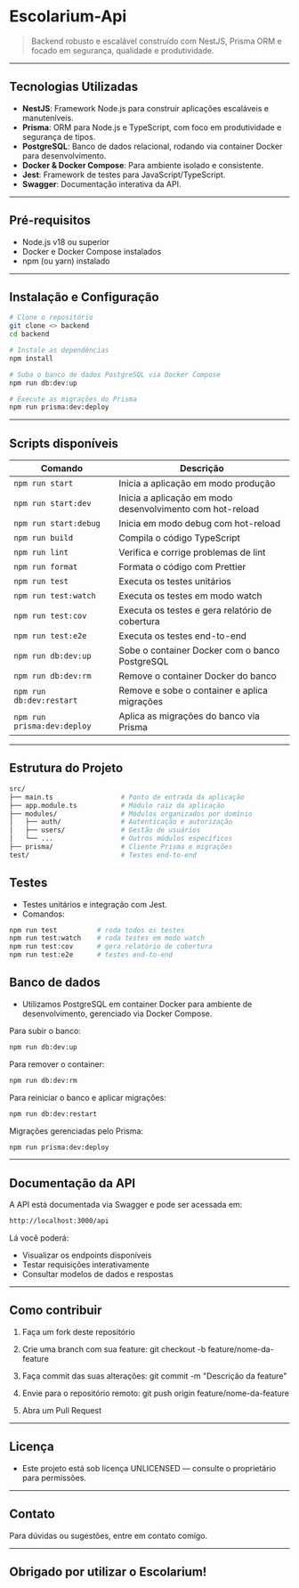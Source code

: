 # Escolarium-Api

> Backend robusto e escalável construído com NestJS, Prisma ORM e focado em segurança, qualidade e produtividade.

---

## Tecnologias Utilizadas

- **NestJS**: Framework Node.js para construir aplicações escaláveis e manuteníveis.
- **Prisma**: ORM para Node.js e TypeScript, com foco em produtividade e segurança de tipos.
- **PostgreSQL**: Banco de dados relacional, rodando via container Docker para desenvolvimento.
- **Docker & Docker Compose**: Para ambiente isolado e consistente.
- **Jest**: Framework de testes para JavaScript/TypeScript.
- **Swagger**: Documentação interativa da API.

---

## Pré-requisitos

- Node.js v18 ou superior
- Docker e Docker Compose instalados
- npm (ou yarn) instalado

---

## Instalação e Configuração

```bash
# Clone o repositório
git clone <> backend
cd backend

# Instale as dependências
npm install

# Suba o banco de dados PostgreSQL via Docker Compose
npm run db:dev:up

# Execute as migrações do Prisma
npm run prisma:dev:deploy
```

---

## Scripts disponíveis

| Comando                     | Descrição                                                 |
| --------------------------- | --------------------------------------------------------- |
| `npm run start`             | Inicia a aplicação em modo produção                       |
| `npm run start:dev`         | Inicia a aplicação em modo desenvolvimento com hot-reload |
| `npm run start:debug`       | Inicia em modo debug com hot-reload                       |
| `npm run build`             | Compila o código TypeScript                               |
| `npm run lint`              | Verifica e corrige problemas de lint                      |
| `npm run format`            | Formata o código com Prettier                             |
| `npm run test`              | Executa os testes unitários                               |
| `npm run test:watch`        | Executa os testes em modo watch                           |
| `npm run test:cov`          | Executa os testes e gera relatório de cobertura           |
| `npm run test:e2e`          | Executa os testes end-to-end                              |
| `npm run db:dev:up`         | Sobe o container Docker com o banco PostgreSQL            |
| `npm run db:dev:rm`         | Remove o container Docker do banco                        |
| `npm run db:dev:restart`    | Remove e sobe o container e aplica migrações              |
| `npm run prisma:dev:deploy` | Aplica as migrações do banco via Prisma                   |

---

## Estrutura do Projeto

```bash
src/
├── main.ts                 # Ponto de entrada da aplicação
├── app.module.ts           # Módulo raiz da aplicação
├── modules/                # Módulos organizados por domínio
│   ├── auth/               # Autenticação e autorização
│   ├── users/              # Gestão de usuários
│   └── ...                 # Outros módulos específicos
├── prisma/                 # Cliente Prisma e migrações
test/                       # Testes end-to-end
```

## Testes

- Testes unitários e integração com Jest.
- Comandos:

```bash
npm run test          # roda todos os testes
npm run test:watch    # roda testes em modo watch
npm run test:cov      # gera relatório de cobertura
npm run test:e2e      # testes end-to-end
```

## Banco de dados

- Utilizamos PostgreSQL em container Docker para ambiente de desenvolvimento, gerenciado via Docker Compose.

Para subir o banco:

```bash
npm run db:dev:up
```

Para remover o container:

```bash
npm run db:dev:rm
```

Para reiniciar o banco e aplicar migrações:

```bash
npm run db:dev:restart
```

Migrações gerenciadas pelo Prisma:

```bash
npm run prisma:dev:deploy
```

---

## Documentação da API

A API está documentada via Swagger e pode ser acessada em:

```bash
http://localhost:3000/api
```
Lá você poderá:

- Visualizar os endpoints disponíveis
- Testar requisições interativamente
- Consultar modelos de dados e respostas

---

## Como contribuir

1. Faça um fork deste repositório

2. Crie uma branch com sua feature: git checkout -b feature/nome-da-feature

3. Faça commit das suas alterações: git commit -m "Descrição da feature"

4. Envie para o repositório remoto: git push origin feature/nome-da-feature

5. Abra um Pull Request

---

## Licença

- Este projeto está sob licença UNLICENSED — consulte o proprietário para permissões.

--- 

## Contato

Para dúvidas ou sugestões, entre em contato comigo.

--- 

## Obrigado por utilizar o Escolarium!
